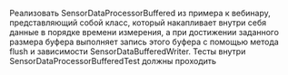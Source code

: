 Реализовать SensorDataProcessorBuffered из примера к вебинару, представляющий собой класс, который накапливает
внутри себя данные в порядке времени измерения, а при достижении заданного размера буфера выполняет запись этого
буфера с помощью метода flush и зависимости SensorDataBufferedWriter.
Тесты внутри SensorDataProcessorBufferedTest должны проходить